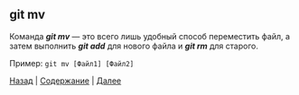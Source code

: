 ## **git mv**
Команда ***git mv*** — это всего лишь удобный способ переместить файл, а затем выполнить ***git add*** для нового файла и ***git rm*** для старого.

Пример: `git mv [Файл1] [Файл2]`

[Назад](./cmd_git_difftool.md) | [Содержание](./readme.md) | [Далее](./cmd_git_reset.md)